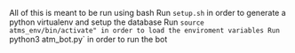 All of this is meant to be run using bash
Run `setup.sh` in order to generate a python virtualenv and setup the database
Run `source atms_env/bin/activate" in order to load the enviroment variables
Run `python3 atm_bot.py` in order to run the bot
